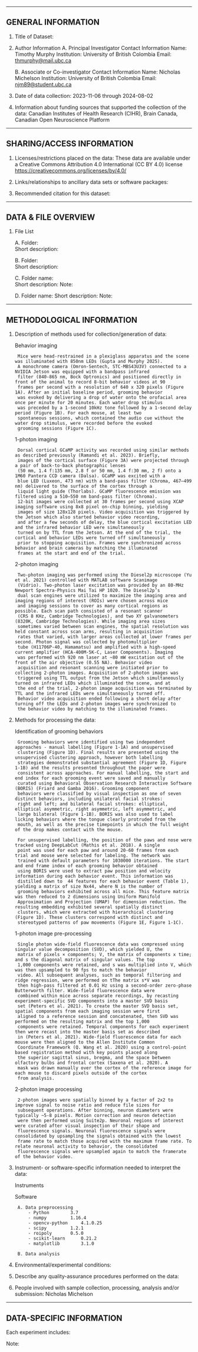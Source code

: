 --------------------
GENERAL INFORMATION
--------------------

1. Title of Dataset:  

2. Author Information
	A. Principal Investigator Contact Information
		Name: Timothy Murphy
		Institution: University of British Colombia
		Email: thmurphy@mail.ubc.ca

	B. Associate or Co-investigator Contact Information
		Name: Nicholas Michelson
		Institution: University of British Colombia
                Email: njm89@student.ubc.ca


3. Date of data collection: 2023-11-06 through 2024-08-02

4. Information about funding sources that supported the collection of the data: Canadian Institutes of Health Research (CIHR), Brain Canada, Canadian Open Neuroscience Platform 


---------------------------
SHARING/ACCESS INFORMATION
---------------------------

1. Licenses/restrictions placed on the data: 
These data are available under a Creative Commons Attribution 4.0 International (CC BY 4.0) license <https://creativecommons.org/licenses/by/4.0/> 

2. Links/relationships to ancillary data sets or software packages: 



3. Recommended citation for this dataset: 



---------------------
DATA & FILE OVERVIEW
---------------------

1. File List

   A. Folder:     
      Short description:       

   B. Folder:     
      Short description: 

   C. Folder name:      
      Short description: 
	Note: 

   D. Folder name: 
      Short description: 
	Note: 


---------------------------
METHODOLOGICAL INFORMATION
---------------------------

1. Description of methods used for collection/generation of data: 

	Behavior imaging

		Mice were head-restrained in a plexiglass apparatus and the scene was illuminated with 850nm LEDs (Gupta and Murphy 2025).
		A monochrome camera (Omron-Sentech, STC-MBS43U3V) connected to a NVIDIA Jetson was equipped with a bandpass infrared
		filter (840-865 nm, Bock Optronics) and positioned directly in front of the animal to record 8-bit behavior videos at 90
		frames per second with a resolution of 640 x 320 pixels (Figure 1A). After an initial baseline period, grooming behavior
		was evoked by delivering a drop of water onto the orofacial area once per minute for 20 minutes. Each water drop stimulus
		was preceded by a 1-second 10kHz tone followed by a 1-second delay period (Figure 1B). For each mouse, at least two
		spontaneous sessions, which contained the audio cue without the water drop stimulus, were recorded before the evoked
		grooming sessions (Figure 1C).
	
	1-photon imaging

		Dorsal cortical GCaMP activity was recorded using similar methods as described previously (Ramandi et al. 2023). Briefly,
		images of the cortical surface (Figure 3A) were projected through a pair of back-to-back photographic lenses
		(50 mm, 1.4 f:135 mm, 2.8 f or 50 mm, 1.4 f:30 mm, 2 f) onto a 1M60 Pantera CCD camera (Dalsa). GCaMP was excited with a
		blue LED (Luxeon, 473 nm) with a band-pass filter (Chroma, 467–499 nm) delivered to the surface of the cortex through a
		liquid light guide (Thorlabs). GCaMP fluorescence emission was filtered using a 510–550 nm band-pass filter (Chroma).
		12-bit images were collected at 30 frames per second using XCAP imaging software using 8x8 pixel on-chip binning, yielding
   		images of size 128x128 pixels. Video acquisition was triggered by the Jetson which also started behavior video recording,
   		and after a few seconds of delay, the blue cortical excitation LED and the infrared behavior LED were simultaneously
   		turned on by TTL from the Jetson. At the end of the trial, the cortical and behavior LEDs were turned off simultaneously
   		prior to stopping acquisition. Frames were synchronized across behavior and brain cameras by matching the illuminated
   		frames at the start and end of the trial.

	2-photon imaging

		Two-photon imaging was performed using the Diesel2p microscope (Yu et al. 2021) controlled with MATLAB software Scanimage
		(Vidrio). Two-photon laser excitation was provided by an 80-MHz Newport Spectra-Physics Mai Tai HP 1020. The Diesel2p’s
		dual scan engines were utilized to maximize the imaging area and imaging regions of interest (ROIs) were chosen across mice
		and imaging sessions to cover as many cortical regions as possible. Each scan path consisted of a resonant scanner
		(CRS 8 KHz, Cambridge Technologies), and two XY galvanometers (8320K, Cambridge Technologies). While imaging area sizes
		sometimes varied between scan engines, the spatial resolution was held constant across scan arms, resulting in acquisition
		rates that varied, with larger areas collected at lower frames per second. Photon signal was collected by photomultiplier
		tube (H11706P-40, Hamamatsu) and amplified with a high-speed current amplifier (HCA-400M-5K-C, Laser Components). Imaging
		was performed with 920 nm laser at ~80 mW excitation out of the front of the air objective (0.55 NA). Behavior video
		acquisition and resonant scanning were initiated prior to collecting 2-photon images. Acquisition of 2-photon images was
		triggered using TTL output from the Jetson which simultaneously turned on infrared LEDs which illuminated the scene, and at
		the end of the trial, 2-photon image acquisition was terminated by TTL and the infrared LEDs were simultaneously turned off.
		Behavior video acquisition ended following a short delay after turning off the LEDs and 2-photon images were synchronized to
		the behavior video by matching to the illuminated frames.

3. Methods for processing the data: 

	Identification of grooming behaviors

		Grooming behaviors were identified using two independent approaches - manual labelling (Figure 1-1A) and unsupervised
		clustering (Figure 1D). Final results are presented using the unsupervised clustering approach, however both labelling
		strategies demonstrated substantial agreement (Figure 1D, Figure 1-1B) and the results presented throughout the paper were
		consistent across approaches. For manual labelling, the start and end index for each grooming event were saved and manually
		curated using Behavioral Observation Research Interactive Software (BORIS) (Friard and Gamba 2016). Grooming component
		behaviors were classified by visual inspection as one of seven distinct behaviors, including unilateral facial strokes:
		right and left; and bilateral facial strokes: elliptical, elliptical asymmetric, right asymmetric, left asymmetric, and
		large bilateral (Figure 1-1B). BORIS was also used to label licking behaviors where the tongue clearly protruded from the
		mouth, as well as the precise timepoints in which the full weight of the drop makes contact with the mouse.

		For unsupervised labelling, the position of the paws and nose were tracked using DeepLabCut (Mathis et al. 2018). A single
		point was used for each paw and around 20-60 frames from each trial and mouse were selected for labeling. The network was
		trained with default parameters for 1030000 iterations. The start and end frame index of each grooming behavior obtained
		using BORIS were used to extract paw position and velocity information during each behavior event. This information was
		distilled down to  44 features for each behavior event (Table 1), yielding a matrix of size Nx44, where N is the number of
		grooming behaviors exhibited across all mice. This feature matrix was then reduced to 2 dimensions using Uniform Manifold
		Approximation and Projection (UMAP) for dimension reduction. The resulting embedding exhibited several spatially distinct
		clusters, which were extracted with hierarchical clustering (Figure 1D). These clusters correspond with distinct and
		stereotyped patterns of paw movements (Figure 1E, Figure 1-1C).

	1-photon image pre-processing
   
		Single photon wide-field fluorescence data was compressed using singular value decomposition (SVD), which yielded U, the
		matrix of pixels × components; V, the matrix of components x time; and s the diagonal matrix of singular values. The top
		1,000 components were retained, and s was multiplied into V, which was then upsampled to 90 fps to match the behavior
   		video. All subsequent analyses, such as temporal filtering and ridge regression, were performed on tThe matrix s*V was
   		then high-pass filtered at 0.01 Hz using a second-order zero-phase Butterworth filter. Wide-field fluorescence data were
   		combined within mice across separate recordings, by recasting experiment-specific SVD components into a master SVD basis
   		set (Peters et al. 2021). To create the master SVD basis set, spatial components from each imaging session were first
   		aligned to a reference session and concatenated, then SVD was performed on the resulting matrix and the top 1,000
   		components were retained. Temporal components for each experiment then were recast into the master basis set as described
   		in (Peters et al. 2021). Wide-field fluorescence data for each mouse were then aligned to the Allen Institute Common
   		Coordinate Framework (Q. Wang et al. 2020) using a control-point based registration method with key points placed along
   		the superior sagittal sinus, bregma, and the space between olfactory bulbs and frontal cortex (Saxena et al. 2020). A
   		mask was drawn manually over the cortex of the reference image for each mouse to discard pixels outside of the cortex
   		from analysis.

	2-photon image processing
   
		2-photon images were spatially binned by a factor of 2x2 to improve signal to noise ratio and reduce file sizes for
   		subsequent operations. After binning, neuron diameters were typically ~5-8 pixels. Motion correction and neuron detection
   		were then performed using Suite2p. Neuronal regions of interest were curated after visual inspection of their shape and
   		fluorescence signals. Neuronal fluorescence signals were consolidated by upsampling the signals obtained with the lowest
   		frame rate to match those acquired with the maximum frame rate. To relate neuronal activity to behavior, the consolidated
   		fluorescence signals were upsampled again to match the framerate of the behavior video.


5. Instrument- or software-specific information needed to interpret the data: 

	Instruments

	Software

		A. Data preprocessing
			- Python		3.7 
			- numpy 		1.16.4
			- opencv-python		4.1.0.25
			- scipy 		1.2.1
			- roipoly 		0.5.0
			- scikit-learn 		0.21.2
			- matplotlib 		3.1.0

		B. Data analysis


6. Environmental/experimental conditions: 


7. Describe any quality-assurance procedures performed on the data: 


8. People involved with sample collection, processing, analysis and/or submission: 
Nicholas Michelson

--------------------------
DATA-SPECIFIC INFORMATION 
--------------------------

Each experiment includes:


Note: 

